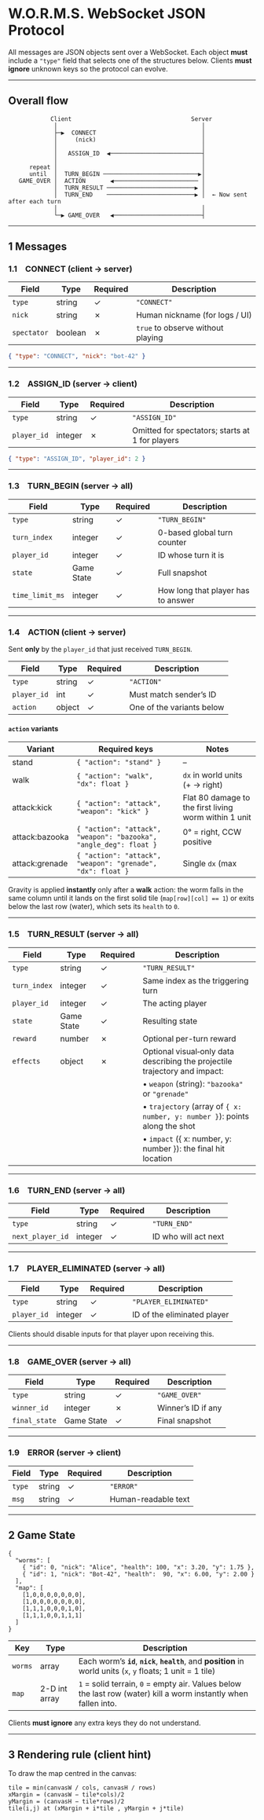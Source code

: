 # W\.O.R.M.S. WebSocket JSON Protocol

All messages are JSON objects sent over a WebSocket.
Each object **must** include a `"type"` field that selects one of the structures below.
Clients **must ignore** unknown keys so the protocol can evolve.

---

## Overall flow

```text
            Client                                  Server
             │                                         │
             ├─▶  CONNECT                              │
             │     (nick)                              │
             │                                         │
             │   ASSIGN_ID  ◀──────────────────────────┤
             │                                         │
      repeat │                                         │
      until  │  TURN_BEGIN ───────────────────────────▶│
   GAME_OVER │  ACTION       ◀──────────────────────── │
             │  TURN_RESULT ─────────────────────────▶ │
             │  TURN_END    ─────────────────────────▶ │  ← Now sent after each turn
             │                                         │
             └─▶ GAME_OVER   ◀─────────────────────────┤
````

---

## 1  Messages

### 1.1 CONNECT  (client → server)

| Field       | Type    | Required | Description                       |
| ----------- | ------- | -------- | --------------------------------- |
| `type`      | string  | ✓        | `"CONNECT"`                       |
| `nick`      | string  | ✗        | Human nickname (for logs / UI)    |
| `spectator` | boolean | ✗        | `true` to observe without playing |

```json
{ "type": "CONNECT", "nick": "bot-42" }
```

---

### 1.2 ASSIGN\_ID  (server → client)

| Field       | Type    | Required | Description                                     |
| ----------- | ------- | -------- | ----------------------------------------------- |
| `type`      | string  | ✓        | `"ASSIGN_ID"`                                   |
| `player_id` | integer | ✗        | Omitted for spectators; starts at 1 for players |

```json
{ "type": "ASSIGN_ID", "player_id": 2 }
```

---

### 1.3 TURN\_BEGIN  (server → all)

| Field           | Type       | Required | Description                        |
| --------------- | ---------- | -------- | ---------------------------------- |
| `type`          | string     | ✓        | `"TURN_BEGIN"`                     |
| `turn_index`    | integer    | ✓        | 0-based global turn counter        |
| `player_id`     | integer    | ✓        | ID whose turn it is                |
| `state`         | Game State | ✓        | Full snapshot                      |
| `time_limit_ms` | integer    | ✓        | How long that player has to answer |

---

### 1.4 ACTION  (client → server)

Sent **only** by the `player_id` that just received `TURN_BEGIN`.

| Field       | Type   | Required | Description               |
| ----------- | ------ | -------- | ------------------------- |
| `type`      | string | ✓        | `"ACTION"`                |
| `player_id` | int    | ✓        | Must match sender’s ID    |
| `action`    | object | ✓        | One of the variants below |

#### `action` variants

| Variant           | Required keys                                               | Notes                                                |
| ----------------- | ----------------------------------------------------------- | ---------------------------------------------------- |
| stand             | `{ "action": "stand" }`                                     | –                                                    |
| walk              | `{ "action": "walk", "dx": float }`                         | `dx` in world units (+ → right)                      |
| attack:kick       | `{ "action": "attack", "weapon": "kick" }`                  | Flat 80 damage to the first living worm within 1 unit |
| attack:bazooka    | `{ "action": "attack", "weapon": "bazooka", "angle_deg": float }` | 0° = right, CCW positive                             |
| attack:grenade    | `{ "action": "attack", "weapon": "grenade", "dx": float }`  | Single `dx` (max |dx| = 3); horizontal distance only |

Gravity is applied **instantly** only after a **walk** action: the worm falls in the same column until it lands on the first solid tile (`map[row][col] == 1`) or exits below the last row (water), which sets its `health` to `0`.

---

### 1.5 TURN\_RESULT  (server → all)

| Field        | Type       | Required | Description                       |
| ------------ | ---------- | -------- | --------------------------------- |
| `type`       | string     | ✓        | `"TURN_RESULT"`                   |
| `turn_index` | integer    | ✓        | Same index as the triggering turn |
| `player_id`  | integer    | ✓        | The acting player                 |
| `state`      | Game State | ✓        | Resulting state                   |
| `reward`     | number     | ✗        | Optional per-turn reward          |
| `effects`    | object     | ✗        | Optional visual‐only data describing the projectile trajectory and impact:  |
|              |            |          | • `weapon` (string): `"bazooka"` or `"grenade"`                             |
|              |            |          | • `trajectory` (array of `{ x: number, y: number }`): points along the shot | 
|              |            |          | • `impact` ({ x: number, y: number }): the final hit location               |

---

### 1.6 TURN\_END  (server → all)

| Field            | Type    | Required | Description          |
| ---------------- | ------- | -------- | -------------------- |
| `type`           | string  | ✓        | `"TURN_END"`         |
| `next_player_id` | integer | ✓        | ID who will act next |

---

### 1.7 PLAYER\_ELIMINATED  (server → all)

| Field       | Type    | Required | Description                 |
| ----------- | ------- | -------- | --------------------------- |
| `type`      | string  | ✓        | `"PLAYER_ELIMINATED"`       |
| `player_id` | integer | ✓        | ID of the eliminated player |

Clients should disable inputs for that player upon receiving this.

---

### 1.8 GAME\_OVER  (server → all)

| Field         | Type       | Required | Description        |
| ------------- | ---------- | -------- | ------------------ |
| `type`        | string     | ✓        | `"GAME_OVER"`      |
| `winner_id`   | integer    | ✗        | Winner’s ID if any |
| `final_state` | Game State | ✓        | Final snapshot     |

---

### 1.9 ERROR  (server → client)

| Field  | Type   | Required | Description         |
| ------ | ------ | -------- | ------------------- |
| `type` | string | ✓        | `"ERROR"`           |
| `msg`  | string | ✓        | Human-readable text |

---

## 2  Game State

```jsonc
{
  "worms": [
    { "id": 0, "nick": "Alice", "health": 100, "x": 3.20, "y": 1.75 },
    { "id": 1, "nick": "Bot-42", "health":  90, "x": 6.00, "y": 2.00 }
  ],
  "map": [
    [1,0,0,0,0,0,0,0],
    [1,0,0,0,0,0,0,0],
    [1,1,1,0,0,0,1,0],
    [1,1,1,0,0,1,1,1]
  ]
}
```

| Key     | Type          | Description                                                                                                        |
| ------- | ------------- | ------------------------------------------------------------------------------------------------------------------ |
| `worms` | array         | Each worm’s **`id`**, **`nick`**, **`health`**, and **position** in world units (`x`, `y` floats; 1 unit = 1 tile) |
| `map`   | 2-D int array | `1` = solid terrain, `0` = empty air. Values below the last row (water) kill a worm instantly when fallen into.    |

Clients **must ignore** any extra keys they do not understand.

---

## 3  Rendering rule (client hint)

To draw the map centred in the canvas:

```
tile = min(canvasW / cols, canvasH / rows)
xMargin = (canvasW − tile*cols)/2
yMargin = (canvasH − tile*rows)/2
tile(i,j) at (xMargin + i*tile , yMargin + j*tile)
```
